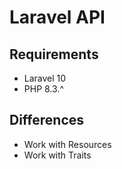 # Laravel API

## Requirements
- Laravel 10
- PHP 8.3.^

## Differences
- Work with Resources
- Work with Traits